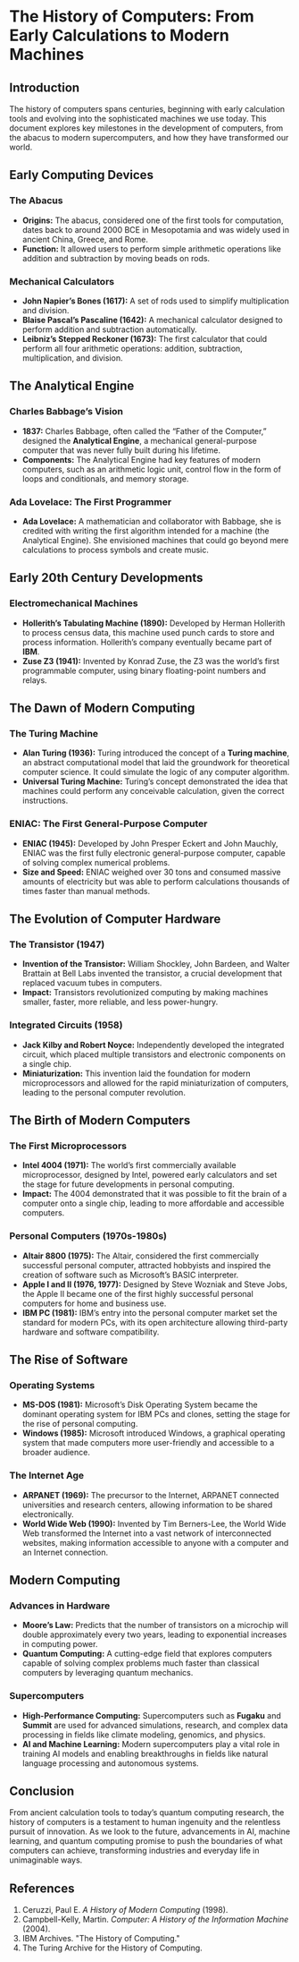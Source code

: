 # The History of Computers: From Early Calculations to Modern Machines

## Introduction

The history of computers spans centuries, beginning with early calculation tools and evolving into the sophisticated machines we use today. This document explores key milestones in the development of computers, from the abacus to modern supercomputers, and how they have transformed our world.

## Early Computing Devices

### The Abacus
- **Origins:** The abacus, considered one of the first tools for computation, dates back to around 2000 BCE in Mesopotamia and was widely used in ancient China, Greece, and Rome.
- **Function:** It allowed users to perform simple arithmetic operations like addition and subtraction by moving beads on rods.

### Mechanical Calculators
- **John Napier’s Bones (1617):** A set of rods used to simplify multiplication and division.
- **Blaise Pascal’s Pascaline (1642):** A mechanical calculator designed to perform addition and subtraction automatically.
- **Leibniz’s Stepped Reckoner (1673):** The first calculator that could perform all four arithmetic operations: addition, subtraction, multiplication, and division.

## The Analytical Engine

### Charles Babbage’s Vision
- **1837:** Charles Babbage, often called the “Father of the Computer,” designed the **Analytical Engine**, a mechanical general-purpose computer that was never fully built during his lifetime.
- **Components:** The Analytical Engine had key features of modern computers, such as an arithmetic logic unit, control flow in the form of loops and conditionals, and memory storage.

### Ada Lovelace: The First Programmer
- **Ada Lovelace:** A mathematician and collaborator with Babbage, she is credited with writing the first algorithm intended for a machine (the Analytical Engine). She envisioned machines that could go beyond mere calculations to process symbols and create music.

## Early 20th Century Developments

### Electromechanical Machines
- **Hollerith’s Tabulating Machine (1890):** Developed by Herman Hollerith to process census data, this machine used punch cards to store and process information. Hollerith’s company eventually became part of **IBM**.
- **Zuse Z3 (1941):** Invented by Konrad Zuse, the Z3 was the world’s first programmable computer, using binary floating-point numbers and relays.

## The Dawn of Modern Computing

### The Turing Machine
- **Alan Turing (1936):** Turing introduced the concept of a **Turing machine**, an abstract computational model that laid the groundwork for theoretical computer science. It could simulate the logic of any computer algorithm.
- **Universal Turing Machine:** Turing’s concept demonstrated the idea that machines could perform any conceivable calculation, given the correct instructions.

### ENIAC: The First General-Purpose Computer
- **ENIAC (1945):** Developed by John Presper Eckert and John Mauchly, ENIAC was the first fully electronic general-purpose computer, capable of solving complex numerical problems.
- **Size and Speed:** ENIAC weighed over 30 tons and consumed massive amounts of electricity but was able to perform calculations thousands of times faster than manual methods.

## The Evolution of Computer Hardware

### The Transistor (1947)
- **Invention of the Transistor:** William Shockley, John Bardeen, and Walter Brattain at Bell Labs invented the transistor, a crucial development that replaced vacuum tubes in computers.
- **Impact:** Transistors revolutionized computing by making machines smaller, faster, more reliable, and less power-hungry.

### Integrated Circuits (1958)
- **Jack Kilby and Robert Noyce:** Independently developed the integrated circuit, which placed multiple transistors and electronic components on a single chip.
- **Miniaturization:** This invention laid the foundation for modern microprocessors and allowed for the rapid miniaturization of computers, leading to the personal computer revolution.

## The Birth of Modern Computers

### The First Microprocessors
- **Intel 4004 (1971):** The world’s first commercially available microprocessor, designed by Intel, powered early calculators and set the stage for future developments in personal computing.
- **Impact:** The 4004 demonstrated that it was possible to fit the brain of a computer onto a single chip, leading to more affordable and accessible computers.

### Personal Computers (1970s-1980s)
- **Altair 8800 (1975):** The Altair, considered the first commercially successful personal computer, attracted hobbyists and inspired the creation of software such as Microsoft’s BASIC interpreter.
- **Apple I and II (1976, 1977):** Designed by Steve Wozniak and Steve Jobs, the Apple II became one of the first highly successful personal computers for home and business use.
- **IBM PC (1981):** IBM’s entry into the personal computer market set the standard for modern PCs, with its open architecture allowing third-party hardware and software compatibility.

## The Rise of Software

### Operating Systems
- **MS-DOS (1981):** Microsoft’s Disk Operating System became the dominant operating system for IBM PCs and clones, setting the stage for the rise of personal computing.
- **Windows (1985):** Microsoft introduced Windows, a graphical operating system that made computers more user-friendly and accessible to a broader audience.

### The Internet Age
- **ARPANET (1969):** The precursor to the Internet, ARPANET connected universities and research centers, allowing information to be shared electronically.
- **World Wide Web (1990):** Invented by Tim Berners-Lee, the World Wide Web transformed the Internet into a vast network of interconnected websites, making information accessible to anyone with a computer and an Internet connection.

## Modern Computing

### Advances in Hardware
- **Moore’s Law:** Predicts that the number of transistors on a microchip will double approximately every two years, leading to exponential increases in computing power.
- **Quantum Computing:** A cutting-edge field that explores computers capable of solving complex problems much faster than classical computers by leveraging quantum mechanics.

### Supercomputers
- **High-Performance Computing:** Supercomputers such as **Fugaku** and **Summit** are used for advanced simulations, research, and complex data processing in fields like climate modeling, genomics, and physics.
- **AI and Machine Learning:** Modern supercomputers play a vital role in training AI models and enabling breakthroughs in fields like natural language processing and autonomous systems.

## Conclusion

From ancient calculation tools to today’s quantum computing research, the history of computers is a testament to human ingenuity and the relentless pursuit of innovation. As we look to the future, advancements in AI, machine learning, and quantum computing promise to push the boundaries of what computers can achieve, transforming industries and everyday life in unimaginable ways.

## References
1. Ceruzzi, Paul E. *A History of Modern Computing* (1998).
2. Campbell-Kelly, Martin. *Computer: A History of the Information Machine* (2004).
3. IBM Archives. "The History of Computing."
4. The Turing Archive for the History of Computing.
